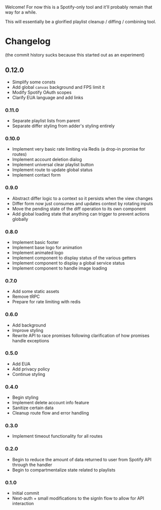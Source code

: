 Welcome! For now this is a Spotify-only tool and it'll probably remain that way for a while.

This will essentially be a glorified playlist cleanup / diffing / combining tool.

# Changelog
(the commit history sucks because this started out as an experiment)

## 0.12.0
  - Simplify some consts
  - Add global `canvas` background and FPS limit it
  - Modify Spotify OAuth scopes
  - Clarify EUA language and add links

### 0.11.0
  - Separate playlist lists from parent
  - Separate differ styling from adder's styling entirely

### 0.10.0
  - Implement very basic rate limiting via Redis (a drop-in promise for routes)
  - Implement account deletion dialog
  - Implement universal clear playlist button
  - Implement route to update global status
  - Implement contact form

### 0.9.0
  - Abstract differ logic to a context so it persists when the view changes
  - Differ form now just consumes and updates context by rotating inputs
  - Move the pending state of the diff operation to its own component
  - Add global loading state that anything can trigger to prevent actions globally

### 0.8.0
  - Implement basic footer
  - Implement base logo for animation
  - Implement animated logo
  - Implement component to display status of the various getters
  - Implement component to display a global service status
  - Implement component to handle image loading

### 0.7.0
  - Add some static assets
  - Remove tRPC
  - Prepare for rate limiting with redis

### 0.6.0
  - Add background
  - Improve styling
  - Rewrite API to race promises following clarification of how promises handle exceptions

### 0.5.0
  - Add EUA
  - Add privacy policy
  - Continue styling

### 0.4.0
  - Begin styling
  - Implement delete account info feature
  - Sanitize certain data
  - Cleanup route flow and error handling

### 0.3.0
  - Implement timeout functionality for all routes

### 0.2.0
  - Begin to reduce the amount of data returned to user from Spotify API through the handler
  - Begin to compartmentalize state related to playlists

### 0.1.0
  - Initial commit
  - Next-auth + small modifications to the signIn flow to allow for API interaction
